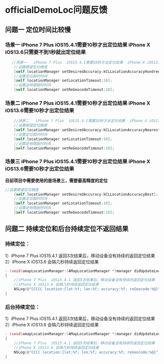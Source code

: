 # officialDemoLoc问题反馈



## 问题一   定位时间比较慢

### 场景一   iPhone 7 Plus  iOS15.4.1需要10秒才出定位结果  iPhone X iOS13.6只需要不到1秒就出定位结果
```objective-c
   //场景一   iPhone 7 Plus  iOS15.4.1需要10秒才出定位结果  iPhone X iOS13.6只需要不到1秒就出定位结果
    //设置期望定位精度
    [self.locationManager setDesiredAccuracy:kCLLocationAccuracyHundredMeters];
    //设置定位超时时间
    [self.locationManager setLocationTimeout:10];
    //设置逆地理超时时间
    [self.locationManager setReGeocodeTimeout:10];
```

### 场景二   iPhone 7 Plus  iOS15.4.1需要10秒才出定位结果  iPhone X iOS13.6需要10秒才出定位结果
```objective-c
    //场景二   iPhone 7 Plus  iOS15.4.1需要10秒才出定位结果  iPhone X iOS13.6需要10秒才出定位结果
    //设置期望定位精度
    [self.locationManager setDesiredAccuracy:kCLLocationAccuracyNearestTenMeters];
    //设置定位超时时间
    [self.locationManager setLocationTimeout:10];
    //设置逆地理超时时间
    [self.locationManager setReGeocodeTimeout:10];
```

### 场景三   iPhone 7 Plus  iOS15.4.1需要10秒才出定位结果  iPhone X iOS13.6需要10秒才出定位结果
**目前项目中需要使用的是场景三，需要最高精度的定位**

```objective-c
//设置期望定位精度
    [self.locationManager setDesiredAccuracy:kCLLocationAccuracyBest];
    //设置定位超时时间
    [self.locationManager setLocationTimeout:10];
    //设置逆地理超时时间
    [self.locationManager setReGeocodeTimeout:10];
```


## 问题二   持续定位和后台持续定位不返回结果

### 持续定位：
1）iPhone 7 Plus  iOS15.4.1 返回3次结果后，移动设备没有持续的返回定位结果
2）iPhone X iOS13.6 会隔几秒持续返回定位结果

```objective-c
- (void)amapLocationManager:(AMapLocationManager *)manager didUpdateLocation:(CLLocation *)location reGeocode:(AMapLocationReGeocode *)reGeocode
{
    //iPhone 7 Plus  iOS15.4.1 返回3次结果后，移动设备没有持续的返回定位结果
    //iPhone X iOS13.6 会隔几秒持续返回定位结果
    NSLog(@"CCCCC location:{lat:%f; lon:%f; accuracy:%f; reGeocode:%@}", location.coordinate.latitude, location.coordinate.longitude, location.horizontalAccuracy, reGeocode.formattedAddress);
}
```

### 后台持续定位：
1）iPhone 7 Plus  iOS15.4.1 返回3次结果后，移动设备没有持续的返回定位结果
2）iPhone X iOS13.6 会隔几秒持续返回定位结果

```objective-c
- (void)amapLocationManager:(AMapLocationManager *)manager didUpdateLocation:(CLLocation *)location reGeocode:(AMapLocationReGeocode *)reGeocode
{
    //iPhone 7 Plus  iOS15.4.1 返回3次结果后，移动设备没有持续的返回定位结果
    //iPhone X iOS13.6 会隔几秒持续返回定位结果
    NSLog(@"CCCC location:{lat:%f; lon:%f; accuracy:%f; reGeocode:%@}", location.coordinate.latitude, location.coordinate.longitude, location.horizontalAccuracy, reGeocode.formattedAddress);
}
```